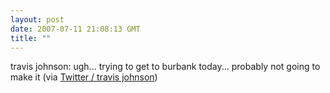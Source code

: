 ```yaml
---
layout: post
date: 2007-07-11 21:08:13 GMT
title: ""
---
```

travis johnson: ugh... trying to get to burbank today... probably not going to make it (via <a href="http://twitter.com/travisj/statuses/145435772">Twitter / travis johnson</a>)